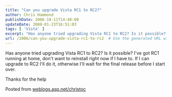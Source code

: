```yaml
---
title: "Can you upgrade Vista RC1 to RC2?"
author: Chris Hammond
publishDate: 2006-10-11T14:40:00
updateDate: 2008-01-23T16:51:03
tags: [ 'Vista' ]
excerpt: "Has anyone tried upgrading Vista RC1 to RC2? Is it possible? I&#39;ve got RC1 running at home, don&#39;t want to reinstall right now if I have to. If I can upgrade to RC2 I&#39;ll do it, otherwise I&#39;ll wait for the final release before I start over.Thanks for the help Posted from..."
url: /2006/can-you-upgrade-vista-rc1-to-rc2  # Use the generated URL with year
---
```

<p>Has anyone tried upgrading Vista RC1 to RC2? Is it possible? I&#39;ve got RC1 running at home, don&#39;t want to reinstall right now if I have to. If I can upgrade to RC2 I&#39;ll do it, otherwise I&#39;ll wait for the final release before I start over.</p><p>Thanks for the help</p> Posted from <A href="https://weblogs.asp.net/christoc/">weblogs.asp.net/christoc</a>
